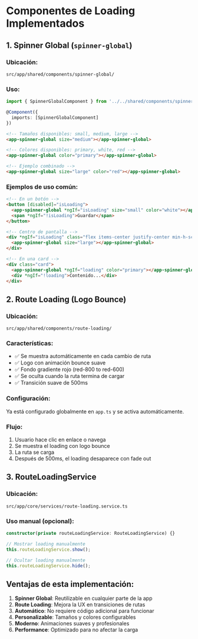 # Componentes de Loading Implementados

## 1. **Spinner Global** (`spinner-global`)
### Ubicación:
`src/app/shared/components/spinner-global/`

### Uso:
```typescript
import { SpinnerGlobalComponent } from '../../shared/components/spinner-global/spinner-global';

@Component({
  imports: [SpinnerGlobalComponent]
})
```

```html
<!-- Tamaños disponibles: small, medium, large -->
<app-spinner-global size="medium"></app-spinner-global>

<!-- Colores disponibles: primary, white, red -->
<app-spinner-global color="primary"></app-spinner-global>

<!-- Ejemplo combinado -->
<app-spinner-global size="large" color="red"></app-spinner-global>
```

### Ejemplos de uso común:
```html
<!-- En un botón -->
<button [disabled]="isLoading">
  <app-spinner-global *ngIf="isLoading" size="small" color="white"></app-spinner-global>
  <span *ngIf="!isLoading">Guardar</span>
</button>

<!-- Centro de pantalla -->
<div *ngIf="isLoading" class="flex items-center justify-center min-h-screen">
  <app-spinner-global size="large"></app-spinner-global>
</div>

<!-- En una card -->
<div class="card">
  <app-spinner-global *ngIf="loading" color="primary"></app-spinner-global>
  <div *ngIf="!loading">Contenido...</div>
</div>
```

## 2. **Route Loading** (Logo Bounce)
### Ubicación:
`src/app/shared/components/route-loading/`

### Características:
- ✅ Se muestra automáticamente en cada cambio de ruta
- ✅ Logo con animación bounce suave
- ✅ Fondo gradiente rojo (red-800 to red-600)
- ✅ Se oculta cuando la ruta termina de cargar
- ✅ Transición suave de 500ms

### Configuración:
Ya está configurado globalmente en `app.ts` y se activa automáticamente.

### Flujo:
1. Usuario hace clic en enlace o navega
2. Se muestra el loading con logo bounce
3. La ruta se carga
4. Después de 500ms, el loading desaparece con fade out

## 3. **RouteLoadingService**
### Ubicación:
`src/app/core/services/route-loading.service.ts`

### Uso manual (opcional):
```typescript
constructor(private routeLoadingService: RouteLoadingService) {}

// Mostrar loading manualmente
this.routeLoadingService.show();

// Ocultar loading manualmente
this.routeLoadingService.hide();
```

## Ventajas de esta implementación:

1. **Spinner Global**: Reutilizable en cualquier parte de la app
2. **Route Loading**: Mejora la UX en transiciones de rutas
3. **Automático**: No requiere código adicional para funcionar
4. **Personalizable**: Tamaños y colores configurables
5. **Moderno**: Animaciones suaves y profesionales
6. **Performance**: Optimizado para no afectar la carga
